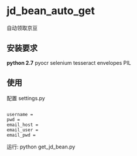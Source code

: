 # jd_bean_auto_get
自动领取京豆


## 安装要求
**python 2.7**
pyocr
selenium
tesseract
envelopes
PIL

## 使用

配置 settings.py

```

username = 
pwd = 
email_host = 
email_user = 
email_pwd = 

```

运行:
python get_jd_bean.py
